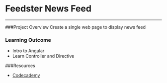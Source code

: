 # Feedster News Feed

-----------------

###Project Overview
Create a single web page to display news feed

### Learning Outcome
* Intro to Angular
* Learn Controller and Directive

###Resources
* [Codecademy](http://www.codecademy.com/)
